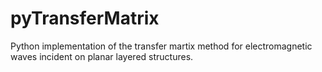 # pyTransferMatrix
Python implementation of the transfer martix method for electromagnetic waves incident on planar layered structures.
